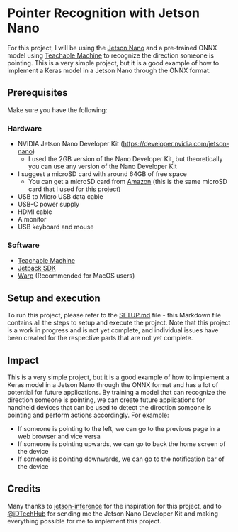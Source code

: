 # Pointer Recognition with Jetson Nano
For this project, I will be using the [Jetson Nano](https://nvidia.github.io/jetson-nano/) and a pre-trained ONNX model using [Teachable Machine](https://teachablemachine.withgoogle.com/) to recognize the direction someone is pointing. This is a very simple project, but it is a good example of how to implement a Keras model in a Jetson Nano through the ONNX format.


## Prerequisites
Make sure you have the following:

### Hardware
- NVIDIA Jetson Nano Developer Kit (https://developer.nvidia.com/jetson-nano)
  - I used the 2GB version of the Nano Developer Kit, but theoretically you can use any version of the Nano Developer Kit
- I suggest a microSD card with around 64GB of free space
  - You can get a microSD card from [Amazon](https://www.amazon.sg/SanDisk-Ultra-UHS-I-MicroSDXC-120MB/dp/B08L5FM4JC/) (this is the same microSD card that I used for this project)
- USB to Micro USB data cable
- USB-C power supply
- HDMI cable
- A monitor
- USB keyboard and mouse

### Software
- [Teachable Machine](https://teachablemachine.withgoogle.com/)
- [Jetpack SDK](https://developer.nvidia.com/embedded/jetpack)
- [Warp](https://warp.dev/) (Recommended for MacOS users)


## Setup and execution
To run this project, please refer to the [SETUP.md](SETUP.md) file - this Markdown file contains all the steps to setup and execute the project. Note that this project is a work in progress and is not yet complete, and individual issues have been created for the respective parts that are not yet complete.


## Impact
This is a very simple project, but it is a good example of how to implement a Keras model in a Jetson Nano through the ONNX format and has a lot of potential for future applications. By training a model that can recognize the direction someone is pointing, we can create future applications for handheld devices that can be used to detect the direction someone is pointing and perform actions accordingly. For example:

- If someone is pointing to the left, we can go to the previous page in a web browser and vice versa
- If someone is pointing upwards, we can go to back the home screen of the device
- If someone is pointing downwards, we can go to the notification bar of the device


## Credits
Many thanks to [jetson-inference](https://github.com/dusty-nv/jetson-inference) for the inspiration for this project, and to [@iDTechHub](https://github.com/iDTechHub) for sending me the Jetson Nano Developer Kit and making everything possible for me to implement this project.